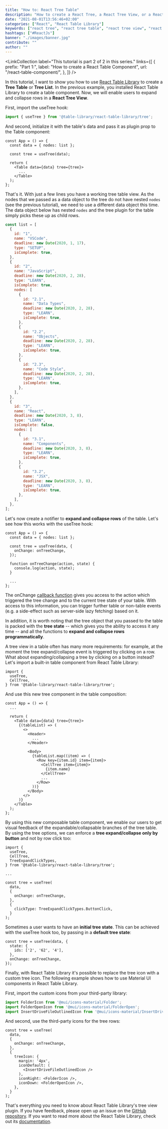 ```yaml
---
title: "How to: React Tree Table"
description: "How to create a React Tree, a React Tree View, or a React Tree List by using React Table Library ..."
date: "2021-08-01T13:56:46+02:00"
categories: ["React", "React Table Library"]
keywords: ["react tree", "react tree table", "react tree view", "react tree list"]
hashtags: ["#ReactJs"]
banner: "./images/banner.jpg"
contribute: ""
author: ""
---
```


<Sponsorship />

<LinkCollection
  label="This tutorial is part 2 of 2 in this series."
  links={[
    {
      prefix: "Part 1:",
      label: "How to create a React Table Component",
      url: "/react-table-component/",
    },
  ]}
/>

In this tutorial, I want to show you how to use [React Table Library](https://react-table-library.com) to create a **Tree Table** or **Tree List**. In the previous example, you installed React Table Library to create a table component. Now, we will enable users to expand and collapse rows in a **React Tree View**.

First, import the useTree hook:

```javascript
import { useTree } from '@table-library/react-table-library/tree';
```

And second, initialize it with the table's data and pass it as plugin prop to the Table component:

```javascript{4,7}
const App = () => {
  const data = { nodes: list };

  const tree = useTree(data);

  return (
    <Table data={data} tree={tree}>
      ...
    </Table>
  );
};
```

That's it. With just a few lines you have a working tree table view. As the nodes that we passed as a data object to the tree do not have nested `nodes` (see the previous tutorial), we need to use a different data object this time. The data object below has nested `nodes` and the tree plugin for the table simply picks these up as child rows.

```javascript
const list = [
  {
    id: "1",
    name: "VSCode",
    deadline: new Date(2020, 1, 17),
    type: "SETUP",
    isComplete: true,
  },
  {
    id: "2",
    name: "JavaScript",
    deadline: new Date(2020, 2, 28),
    type: "LEARN",
    isComplete: true,
    nodes: [
      {
        id: "2.1",
        name: "Data Types",
        deadline: new Date(2020, 2, 28),
        type: "LEARN",
        isComplete: true,
      },
      {
        id: "2.2",
        name: "Objects",
        deadline: new Date(2020, 2, 28),
        type: "LEARN",
        isComplete: true,
      },
      {
        id: "2.3",
        name: "Code Style",
        deadline: new Date(2020, 2, 28),
        type: "LEARN",
        isComplete: true,
      },
    ],
  },
  {
    id: "3",
    name: "React",
    deadline: new Date(2020, 3, 8),
    type: "LEARN",
    isComplete: false,
    nodes: [
      {
        id: "3.1",
        name: "Components",
        deadline: new Date(2020, 3, 8),
        type: "LEARN",
        isComplete: true,
      },
      {
        id: "3.2",
        name: "JSX",
        deadline: new Date(2020, 3, 8),
        type: "LEARN",
        isComplete: true,
      },
    ],
  },
];
```

Let's now create a notifier to **expand and collapse rows** of the table. Let's see how this works with the useTree hook:

```javascript{4-6,8-10}
const App = () => {
  const data = { nodes: list };

  const tree = useTree(data, {
    onChange: onTreeChange,
  });

  function onTreeChange(action, state) {
    console.log(action, state);
  }

  ...
};
```

The onChange [callback function](/javascript-callback-function/) gives you access to the action which triggered the tree change and to the current tree state of your table. With access to this information, you can trigger further table or non-table events (e.g. a side-effect such as server-side lazy fetching) based on it.

In addition, it is worth noting that the tree object that you passed to the table is packed with the **tree state** -- which gives you the ability to access it any time -- and all the functions to **expand and collapse rows programmatically**.

<Divider />

A tree view in a table often has many more requirements: for example, at the moment the tree expand/collapse event is triggered by clicking on a row. What about expanding/collapsing a tree by clicking on a button instead? Let's import a built-in table component from React Table Library:

```javascript{3}
import {
  useTree,
  CellTree,
} from '@table-library/react-table-library/tree';
```

And use this new tree component in the table composition:

```javascript{15-17}
const App = () => {
  ...

  return (
    <Table data={data} tree={tree}>
      {(tableList) => (
        <>
          <Header>
            ...
          </Header>

          <Body>
            {tableList.map((item) => (
              <Row key={item.id} item={item}>
                <CellTree item={item}>
                  {item.name}
                </CellTree>
                ...
              </Row>
            ))}
          </Body>
        </>
      )}
    </Table>
  );
};
```

By using this new composable table component, we enable our users to get visual feedback of the expandable/collapsable branches of the tree table. By using the tree options, we can enforce a **tree expand/collapse only by button** and not by row click too:

```javascript{4,14-16}
import {
  useTree,
  CellTree,
  TreeExpandClickTypes,
} from '@table-library/react-table-library/tree';

...

const tree = useTree(
  data,
  {
    onChange: onTreeChange,
  },
  {
    clickType: TreeExpandClickTypes.ButtonClick,
  }
);
```

Sometimes a user wants to have an **initial tree state**. This can be achieved with the useTree hook too, by passing in a **default tree state**:

```javascript{2-4}
const tree = useTree(data, {
  state: {
    ids: ['2', '62', '4'],
  },
  onChange: onTreeChange,
});
```

<Divider />

Finally, with React Table Library it's possible to replace the tree icon with a custom tree icon. The following example shows how to use Material UI components in React Table Library.

First, import the custom icons from your third-party library:

```javascript
import FolderIcon from '@mui/icons-material/Folder';
import FolderOpenIcon from '@mui/icons-material/FolderOpen';
import InsertDriveFileOutlinedIcon from '@mui/icons-material/InsertDriveFileOutlined';
```

And second, use the third-party icons for the tree rows:

```javascript{6-15}
const tree = useTree(
  data,
  {
    onChange: onTreeChange,
  },
  {
    treeIcon: {
      margin: '4px',
      iconDefault: (
        <InsertDriveFileOutlinedIcon />
      ),
      iconRight: <FolderIcon />,
      iconDown: <FolderOpenIcon />,
    },
  }
);
```

That's everything you need to know about React Table Library's tree view plugin. If you have feedback, please open up an issue on the [GitHub repository](https://github.com/table-library/react-table-library). If you want to read more about the React Table Library, check out its [documentation](https://react-table-library.com).

